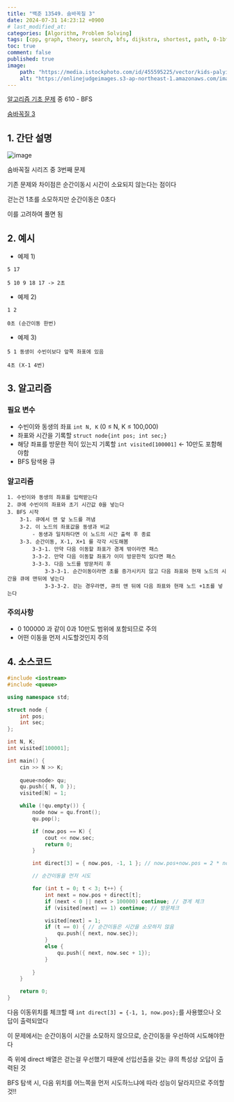 ```yaml
---
title: "백준 13549. 숨바꼭질 3"
date: 2024-07-31 14:23:12 +0900
# last_modified_at: 
categories: [Algorithm, Problem Solving] 
tags: [cpp, graph, theory, search, bfs, dijkstra, shortest, path, 0-1bfs] 
toc: true
comment: false
published: true
image:
    path: "https://media.istockphoto.com/id/455595225/vector/kids-palying-blindfold-hide-and-seek.jpg?s=612x612&w=0&k=20&c=SZq5flrYEXOBnARKyMzGWzMmqszZUCCg8d2phfRZxDQ="
    alt: "https://onlinejudgeimages.s3-ap-northeast-1.amazonaws.com/images/boj-og.png"
---
```


[알고리즘 기초 문제](https://jinhg0214.github.io/posts/problems/) 중 610 - BFS

[숨바꼭질 3](https://www.acmicpc.net/problem/13549)

## 1. 간단 설명

![image](https://github.com/user-attachments/assets/1c4b2b60-0e0b-41cc-a573-192e03c0abf1)

숨바꼭질 시리즈 중 3번째 문제

기존 문제와 차이점은 순간이동시 시간이 소요되지 않는다는 점이다

걷는건 1초를 소모하지만 순간이동은 0초다

이를 고려하여 풀면 됨


## 2. 예시

- 예제 1)

```
5 17

5 10 9 18 17 -> 2초
```

- 예제 2)

```
1 2

0초 (순간이동 한번)
```

- 예제 3)

```
5 1 동생이 수빈이보다 앞쪽 좌표에 있음

4초 (X-1 4번)
```

## 3. 알고리즘

### 필요 변수
- 수빈이와 동생의 좌표 `int N, K` (0 ≤ N, K ≤ 100,000)
- 좌표와 시간을 기록할 `struct node{int pos; int sec;}`
- 해당 좌표를 방문한 적이 있는지 기록할 `int visited[100001]` <- 10만도 포함해야함
- BFS 탐색용 큐

### 알고리즘

```
1. 수빈이와 동생의 좌표를 입력받는다
2. 큐에 수빈이의 좌표와 초기 시간값 0을 넣는다
3. BFS 시작
	3-1. 큐에서 맨 앞 노드를 꺼냄
	3-2. 이 노드의 좌표값을 동생과 비교
		- 동생과 일치하다면 이 노드의 시간 출력 후 종료
	3-3. 순간이동, X-1, X+1 를 각각 시도해봄
		3-3-1. 만약 다음 이동할 좌표가 경계 밖이라면 패스
		3-3-2. 만약 다음 이동할 좌표가 이미 방문한적 있다면 패스
		3-3-3. 다음 노드를 방문처리 후
			3-3-3-1. 순간이동이라면 초를 증가시키지 않고 다음 좌표와 현재 노드의 시간을 큐에 맨뒤에 넣는다
			3-3-3-2. 걷는 경우라면, 큐의 맨 뒤에 다음 좌표와 현재 노드 +1초를 넣는다 
```

### 주의사항
- 0 100000 과 같이 0과 10만도 범위에 포함되므로 주의
- 어떤 이동을 먼저 시도할것인지 주의

## 4. 소스코드

```cpp
#include <iostream>
#include <queue>

using namespace std;

struct node {
	int pos;
	int sec;
};

int N, K;
int visited[100001];

int main() {
	cin >> N >> K;
	
	queue<node> qu;
	qu.push({ N, 0 }); 
	visited[N] = 1;

	while (!qu.empty()) {
		node now = qu.front();
		qu.pop();

		if (now.pos == K) {
			cout << now.sec;
			return 0;
		}

		int direct[3] = { now.pos, -1, 1 }; // now.pos+now.pos = 2 * now.pos

		// 순간이동을 먼저 시도

		for (int t = 0; t < 3; t++) {
			int next = now.pos + direct[t];
			if (next < 0 || next > 100000) continue; // 경계 체크
			if (visited[next] == 1) continue; // 방문체크

			visited[next] = 1;
			if (t == 0) { // 순간이동은 시간을 소모하지 않음
				qu.push({ next, now.sec});
			}
			else { 
				qu.push({ next, now.sec + 1});
			}
			
		}
	}

	return 0;
}

```

다음 이동위치를 체크할 때 `int direct[3] = {-1, 1, now.pos};`를 사용했으나 오답이 출력되었다

이 문제에서는 순간이동이 시간을 소모하지 않으므로, 순간이동을 우선하여 시도해야한다

즉 위에 direct 배열은 걷는걸 우선했기 때문에 선입선출을 갖는 큐의 특성상 오답이 출력된 것 

BFS 탐색 시, 다음 위치를 어느쪽을 먼저 시도하느냐에 따라 성능이 달라지므로 주의할 것!!